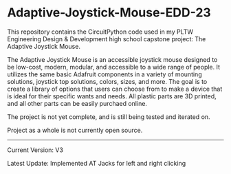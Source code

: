 # Adaptive-Joystick-Mouse-EDD-23
This repository contains the CircuitPython code used in my PLTW Engineering Design &amp; Development high school capstone project: The Adaptive Joystick Mouse.

The Adaptive Joystick Mouse is an accessible joystick mouse designed to be low-cost, modern, modular, and accessible to a wide range of people. It utilizes the same basic Adafruit components in a variety of mounting solutions, joystick top solutions, colors, sizes, and more. The goal is to create a library of options that users can choose from to make a device that is ideal for their specific wants and needs. All plastic parts are 3D printed, and all other parts can be easily purchaed online. 

The project is not yet complete, and is still being tested and iterated on. 

Project as a whole is not currently open source.

---

Current Version: V3

Latest Update: Implemented AT Jacks for left and right clicking
